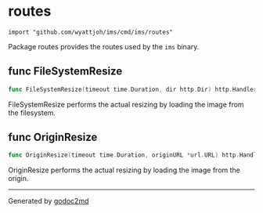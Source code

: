 
# routes
    import "github.com/wyattjoh/ims/cmd/ims/routes"

Package routes provides the routes used by the `ims` binary.






## func FileSystemResize
``` go
func FileSystemResize(timeout time.Duration, dir http.Dir) http.HandlerFunc
```
FileSystemResize performs the actual resizing by loading the image
from the filesystem.


## func OriginResize
``` go
func OriginResize(timeout time.Duration, originURL *url.URL) http.HandlerFunc
```
OriginResize performs the actual resizing by loading the image
from the origin.









- - -
Generated by [godoc2md](http://godoc.org/github.com/davecheney/godoc2md)